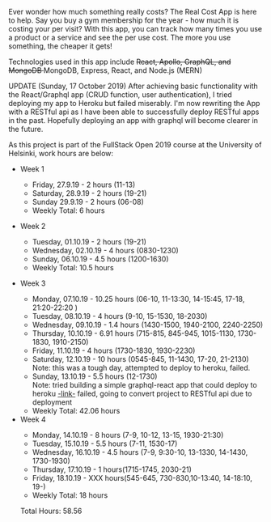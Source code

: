 <p>Ever wonder how much something really costs? The Real Cost App is here to help. Say you buy a gym membership for the year - how much it is costing your per visit? With this app, you can track how many times you use a product or a service and see the per use cost. The more you use something, the cheaper it gets!</p>

<p>Technologies used in this app include <strike>React, Apollo, GraphQL, and MongoDB </strike> MongoDB, Express, React, and Node.js (MERN)</p>

<p>UPDATE (Sunday, 17 October 2019) After achieving basic functionality with the React/Graphql app (CRUD function, user authentication), I tried deploying my app to Heroku but failed miserably.  I'm now rewriting the App with a RESTful api as I have been able to successfully deploy RESTful apps in the past.  Hopefully deploying an app with graphql will become clearer in the future.

<p>As this project is part of the FullStack Open 2019 course at the University of Helsinki, work hours are below:</p>

<ul>
<li>Week 1</li>
<ul>
<li>Friday, 27.9.19 - 2 hours (11-13)
</li>
<li>Saturday, 28.9.19 - 2 hours (19-21)</li>
<li>Sunday 29.9.19 - 2 hours (06-08)</li>
<li>Weekly Total: 6 hours </li>
</ul>
</ul>

<ul>
<li>Week 2</li>
<ul>
<li>Tuesday, 01.10.19 - 2 hours (19-21)</li>
<li>Wednesday, 02.10.19 - 4 hours (0830-1230)</li>
<li>Sunday, 06.10.19 - 4.5 hours 
(1200-1630)</li>
<li>Weekly Total: 10.5 hours</li>
</ul>
</ul>

<ul>
<li>Week 3</li>
<ul>
<li>Monday, 07.10.19 - 10.25 hours (06-10, 11-13:30, 14-15:45, 17-18, 21:20-22:20 )</li>
<li>Tuesday, 08.10.19 - 4 hours (9-10, 15-1530, 18-2030)</li>
<li>Wednesday, 09.10.19 - 1.4 hours (1430-1500, 1940-2100, 2240-2250)</li>
<li>Thursday, 10.10.19 - 6.91 hours (715-815, 845-945, 1015-1130, 1730-1830, 1910-2150)</li>
<li>Friday, 11.10.19 - 4 hours (1730-1830, 1930-2230)</li>
<li>Saturday, 12.10.19 - 10 hours (0545-845, 11-1430, 17-20, 21-2130)</li> 
  Note: this was a tough day, attempted to deploy to heroku, failed.
<li>Sunday, 13.10.19 - 5.5 hours (12-1730)</li> 
  Note: tried building a simple graphql-react app that could deploy to heroku <a href="https://github.com/daniel-stafford/Express-React-Heroku"> -link-</a> failed, going to convert project to RESTful api due to deployment 
<li>Weekly Total: 42.06 hours</li>
</ul>

<li>Week 4</li>
<ul>
<li>Monday, 14.10.19 - 8 hours (7-9, 10-12, 13-15, 1930-21:30)</li>
<li>Tuesday, 15.10.19 - 5.5 hours (7-11, 1530-17)</li>
<li>Wednesday, 16.10.19 - 4.5 hours (7-9, 9:30-10, 13-1330, 14-1430, 1730-1930)</li>
<li>Thursday, 17.10.19 - 1 hours(1715-1745, 2030-21)</li>
<li>Friday, 18.10.19 - XXX hours(545-645, 730-830,10-13:40, 14-18:10, 19-)</li>
<li>Weekly Total: 18 hours</li>
</ul>

Total Hours: 58.56
